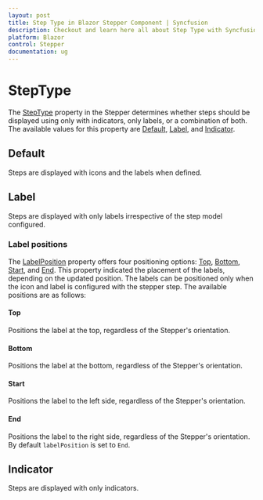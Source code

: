 ```yaml
---
layout: post
title: Step Type in Blazor Stepper Component | Syncfusion
description: Checkout and learn here all about Step Type with Syncfusion Blazor Stepper component in Blazor Server App and Blazor WebAssembly App.
platform: Blazor
control: Stepper
documentation: ug
---
```


# StepType

The [StepType](https://help.syncfusion.com/cr/blazor/Syncfusion.Blazor.Navigations.SfStepper.html#Syncfusion_Blazor_Navigations_SfStepper_StepType) property in the Stepper determines whether steps should be displayed using only with indicators, only labels, or a combination of both. The available values for this property are [Default](https://help.syncfusion.com/cr/blazor/Syncfusion.Blazor.Navigations.StepperType.html#Syncfusion_Blazor_Navigations_StepperType_Default), [Label](https://help.syncfusion.com/cr/blazor/Syncfusion.Blazor.Navigations.StepperType.html#Syncfusion_Blazor_Navigations_StepperType_Label), and [Indicator](https://help.syncfusion.com/cr/blazor/Syncfusion.Blazor.Navigations.StepperType.html#Syncfusion_Blazor_Navigations_StepperType_Indicator).

## Default

Steps are displayed with icons and the labels when defined.

## Label

Steps are displayed with only labels irrespective of the step model configured.

### Label positions

The [LabelPosition](https://help.syncfusion.com/cr/blazor/Syncfusion.Blazor.Navigations.SfStepper.html#Syncfusion_Blazor_Navigations_SfStepper_LabelPosition) property offers four positioning options: [Top](https://help.syncfusion.com/cr/blazor/Syncfusion.Blazor.Navigations.StepperLabelPosition.html#Syncfusion_Blazor_Navigations_StepperLabelPosition_Top), [Bottom](https://help.syncfusion.com/cr/blazor/Syncfusion.Blazor.Navigations.StepperLabelPosition.html#Syncfusion_Blazor_Navigations_StepperLabelPosition_Bottom), [Start](https://help.syncfusion.com/cr/blazor/Syncfusion.Blazor.Navigations.StepperLabelPosition.html#Syncfusion_Blazor_Navigations_StepperLabelPosition_Start), and [End](https://help.syncfusion.com/cr/blazor/Syncfusion.Blazor.Navigations.StepperLabelPosition.html#Syncfusion_Blazor_Navigations_StepperLabelPosition_End). This property indicated the placement of the labels, depending on the updated position. The labels can be positioned only when the icon and label is configured with the stepper step. The available positions are as follows:

#### Top

Positions the label at the top, regardless of the Stepper's orientation.

#### Bottom

Positions the label at the bottom, regardless of the Stepper's orientation.

#### Start

Positions the label to the left side, regardless of the Stepper's orientation.

#### End

Positions the label to the right side, regardless of the Stepper's orientation. By default `labelPosition` is set to `End`.

## Indicator

Steps are displayed with only indicators.